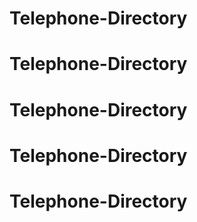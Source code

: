 # Telephone-Directory
# Telephone-Directory
# Telephone-Directory
# Telephone-Directory
# Telephone-Directory
